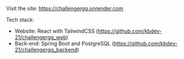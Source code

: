 Visit the site: https://challengergg.onrender.com

Tech stack:
- Website: React with TailwindCSS (https://github.com/kbdev-21/challengergg_web)
- Back-end: Spring Boot and PostgreSQL (https://github.com/kbdev-21/challengergg_backend)
